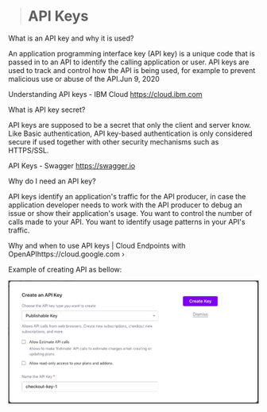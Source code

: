 > # API Keys

What is an API key and why it is used?

An application programming interface key (API key) is a unique code that is passed in to an API to identify the calling application or user. API keys are used to track and control how the API is being used, for example to prevent malicious use or abuse of the API.Jun 9, 2020

Understanding API keys - IBM Cloud https://cloud.ibm.com 


What is API key secret?

API keys are supposed to be a secret that only the client and server know. Like Basic authentication, API key-based authentication is only considered secure if used together with other security mechanisms such as HTTPS/SSL.

API Keys - Swagger https://swagger.io 


Why do I need an API key?

API keys identify an application's traffic for the API producer, in case the application developer needs to work with the API producer to debug an issue or show their application's usage. You want to control the number of calls made to your API. You want to identify usage patterns in your API's traffic.

Why and when to use API keys | Cloud Endpoints with OpenAPIhttps://cloud.google.com ›

Example of creating API as bellow:

![](pic/pub-key.png)